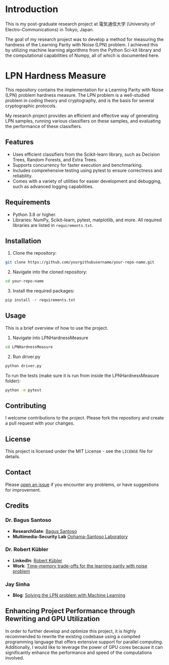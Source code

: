 # Introduction
This is my post-graduate research project at 電気通信大学 (University of Electro-Communications) in Tokyo, Japan.

The goal of my research project was to develop a method for measuring the hardness of the Learning Parity with Noise (LPN) problem. I achieved this by utilizing machine learning algorithms from the Python Sci-kit library and the computational capabilities of Numpy, all of which is documented here.

# LPN Hardness Measure

This repository contains the implementation for a Learning Parity with Noise (LPN) problem hardness measure. The LPN problem is a well-studied problem in coding theory and cryptography, and is the basis for several cryptographic protocols.

My research project provides an efficient and effective way of generating LPN samples, running various classifiers on these samples, and evaluating the performance of these classifiers.

## Features

- Uses efficient classifiers from the Scikit-learn library, such as Decision Trees, Random Forests, and Extra Trees.
- Supports concurrency for faster execution and benchmarking.
- Includes comprehensive testing using pytest to ensure correctness and reliability.
- Comes with a variety of utilities for easier development and debugging, such as advanced logging capabilities.

## Requirements

- Python 3.8 or higher.
- Libraries: NumPy, Scikit-learn, pytest, matplotlib, and more. All required libraries are listed in `requirements.txt`.

## Installation

1. Clone the repository:
```sh
git clone https://github.com/yourgithubusername/your-repo-name.git
```

2. Navigate into the cloned repository:
```sh
cd your-repo-name
```

3. Install the required packages:
```sh
pip install -r requirements.txt
```

## Usage

This is a brief overview of how to use the project. 
1. Navigate into LPNHardnessMeasure
```sh
cd LPNHardnessMeasure
```
2. Run driver.py
```sh
python driver.py
```

To run the tests (make sure it is run from inside the LPNHardnessMeasure folder):
```sh
python -m pytest
```

## Contributing

I welcome contributions to the project. Please fork the repository and create a pull request with your changes.

## License

This project is licensed under the MIT License - see the `LICENSE` file for details.

## Contact

Please [open an issue](https://github.com/yourgithubusername/your-repo-name/issues/new) if you encounter any problems, or have suggestions for improvement.

## Credits
### Dr. Bagus Santoso
- **ResearchGate**: [Bagus Santoso](https://www.researchgate.net/profile/Bagus-Santoso-3)
- **Multimedia-Security Lab** [Oohama-Santoso Laboratory](http://www.osmulti.cei.uec.ac.jp/index.php)

### Dr. Robert Kübler
- **LinkedIn**: [Robert Kübler](https://www.linkedin.com/in/robert-kuebler/)
- **Work**: [Time-memory trade-offs for the learning parity with noise problem](https://hss-opus.ub.ruhr-uni-bochum.de/opus4/frontdoor/index/index/docId/5940)
### Jay Sinha
- **Blog**: [Solving the LPN problem with Machine Learning](https://blog.jaysinha.me/solving-lpn-problem-with-machine-learning/)

## Enhancing Project Performance through Rewriting and GPU Utilization

In order to further develop and optimize this project, it is highly recommended to rewrite the existing codebase using a compiled programming language that offers extensive support for parallel computing. Additionally, I would
like to leverage the power of GPU cores because it can significantly enhance the performance and speed of the computations involved.